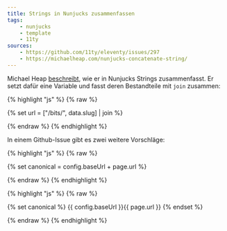 ```yaml
---
title: Strings in Nunjucks zusammenfassen
tags:
    - nunjucks
    - template
    - 11ty
sources:
    - https://github.com/11ty/eleventy/issues/297
    - https://michaelheap.com/nunjucks-concatenate-string/
---
```


Michael Heap [beschreibt](https://michaelheap.com/nunjucks-concatenate-string/), wie er in Nunjucks Strings zusammenfasst. Er setzt dafür eine Variable und fasst deren Bestandteile mit ``join`` zusammen:


{% highlight "js" %}
{% raw %}

{% set url = ["/bits/", data.slug] | join %}

{% endraw %}
{% endhighlight %}

In einem Github-Issue gibt es zwei weitere Vorschläge:

{% highlight "js" %}
{% raw %}

{% set canonical = config.baseUrl + page.url %}

{% endraw %}
{% endhighlight %}



{% highlight "js" %}
{% raw %}

{% set canonical %}
{{ config.baseUrl }}{{ page.url }}
{% endset %}

{% endraw %}
{% endhighlight %}

